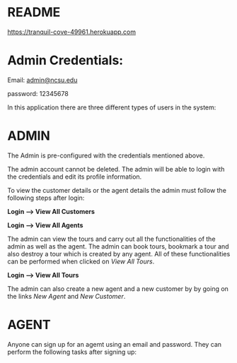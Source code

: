 # README

https://tranquil-cove-49961.herokuapp.com

# Admin Credentials:

Email: admin@ncsu.edu

password: 12345678

In this application there are three different types of users in the system:

# ADMIN

The Admin is pre-configured with the credentials mentioned above.

The admin account cannot be deleted. The admin will be able to login with the credentials and edit its profile information. 

To view the customer details or the agent details the admin must follow the following steps after login:

**Login --> View All Customers**

**Login --> View All Agents**

The admin can view the tours and carry out all the functionalities of the admin as well as the agent. The admin can book tours, bookmark a tour and also destroy a tour which is created by any agent. All of these functionalities can be performed when clicked on *View All Tours*.

**Login --> View All Tours**

The admin can also create a new agent and a new customer by by going on the links *New Agent* and *New Customer*.


# AGENT

Anyone can sign up for an agemt using an email and password. They can perform the following tasks after signing up:


